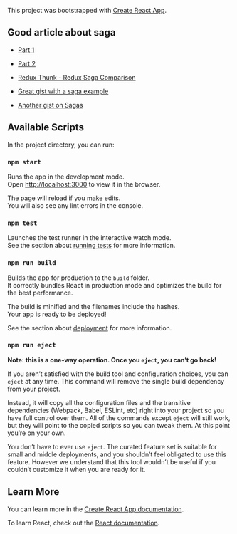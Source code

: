 This project was bootstrapped with [Create React App](https://github.com/facebook/create-react-app).


## Good article about saga
- [Part 1](https://medium.com/appsflyer/dont-call-me-i-ll-call-you-side-effects-management-with-redux-saga-part-1-d0a92c3f81be)
- [Part 2](https://medium.com/appsflyer/dont-call-me-i-ll-call-you-side-effects-management-with-redux-saga-part-2-cd16f6bcdbcd)

- [Redux Thunk - Redux Saga Comparison](https://engineering.universe.com/what-is-redux-saga-c1252fc2f4d1)

- [Great gist with a saga example](https://gist.github.com/mentrie/f559ec88da8ff348913820d2da3e8ed7)
- [Another gist on Sagas](https://gist.github.com/mentrie/646ec2f0e6cab02cb2b17083d277418e)

## Available Scripts

In the project directory, you can run:

### `npm start`

Runs the app in the development mode.<br>
Open [http://localhost:3000](http://localhost:3000) to view it in the browser.

The page will reload if you make edits.<br>
You will also see any lint errors in the console.

### `npm test`

Launches the test runner in the interactive watch mode.<br>
See the section about [running tests](https://facebook.github.io/create-react-app/docs/running-tests) for more information.

### `npm run build`

Builds the app for production to the `build` folder.<br>
It correctly bundles React in production mode and optimizes the build for the best performance.

The build is minified and the filenames include the hashes.<br>
Your app is ready to be deployed!

See the section about [deployment](https://facebook.github.io/create-react-app/docs/deployment) for more information.

### `npm run eject`

**Note: this is a one-way operation. Once you `eject`, you can’t go back!**

If you aren’t satisfied with the build tool and configuration choices, you can `eject` at any time. This command will remove the single build dependency from your project.

Instead, it will copy all the configuration files and the transitive dependencies (Webpack, Babel, ESLint, etc) right into your project so you have full control over them. All of the commands except `eject` will still work, but they will point to the copied scripts so you can tweak them. At this point you’re on your own.

You don’t have to ever use `eject`. The curated feature set is suitable for small and middle deployments, and you shouldn’t feel obligated to use this feature. However we understand that this tool wouldn’t be useful if you couldn’t customize it when you are ready for it.

## Learn More

You can learn more in the [Create React App documentation](https://facebook.github.io/create-react-app/docs/getting-started).

To learn React, check out the [React documentation](https://reactjs.org/).
